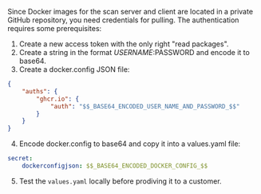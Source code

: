 Since Docker images for the scan server and client are located in a private GitHub repository, you need credentials for pulling. The authentication requires some prerequisites:

1. Create a new access token with the only right "read packages". 
2. Create a string in the format $USERNAME:$PASSWORD and encode it to base64. 
3. Create a docker.config JSON file:
```json
{
    "auths": {
        "ghcr.io": {
            "auth": "$$_BASE64_ENCODED_USER_NAME_AND_PASSWORD_$$"
        }
    }
}
```
4. Encode docker.config to base64 and copy it into a values.yaml file:

```yaml
secret: 
    dockerconfigjson: $$_BASE64_ENCODED_DOCKER_CONFIG_$$
```
5. Test the `values.yaml` locally before prodiving it to a customer.
